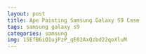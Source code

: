 ```yaml
---
layout: post
title: Ape Painting Samsung Galaxy S9 Case
tags: samsung galaxy s9
categories: samsung
img: 1SEfB6iQ1ujPzP_qE02AxQzbd22qoXluM
---
```

